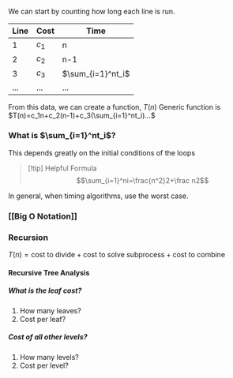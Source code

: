 We can start by counting how long each line is run.

| Line | Cost  | Time              |
| ---- | ----- | ----------------- |
| 1    | $c_1$ | n                 |
| 2    | $c_2$ | n-1               |
| 3    | $c_3$ | $\sum_{i=1}^nt_i$ |
| ...  | ...   | ...               |

From this data, we can create a function, $T(n)$
Generic function is $T(n)=c_1n+c_2(n-1)+c_3(\sum_{i=1}^nt_i)...$
### What is $\sum_{i=1}^nt_i$?
This depends greatly on the initial conditions of the loops

>[!tip] Helpful Formula
>$$\sum_{i=1}^ni=\frac{n^2}2+\frac n2$$

In general, when timing algorithms, use the worst case.
### [[Big O Notation]]
### Recursion
$T(n)=\text{cost to divide}+\text{cost to solve subprocess}+\text{cost to combine}$
#### Recursive Tree Analysis
##### What is the leaf cost?
1. How many leaves?
2. Cost per leaf?
##### Cost of all other levels?
1. How many levels?
2. Cost per level?